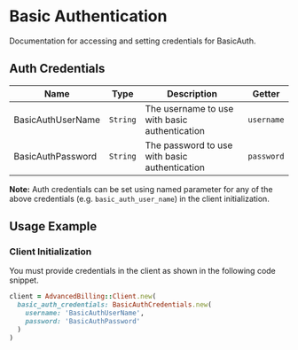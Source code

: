 
# Basic Authentication



Documentation for accessing and setting credentials for BasicAuth.

## Auth Credentials

| Name | Type | Description | Getter |
|  --- | --- | --- | --- |
| BasicAuthUserName | `String` | The username to use with basic authentication | `username` |
| BasicAuthPassword | `String` | The password to use with basic authentication | `password` |



**Note:** Auth credentials can be set using named parameter for any of the above credentials (e.g. `basic_auth_user_name`) in the client initialization.

## Usage Example

### Client Initialization

You must provide credentials in the client as shown in the following code snippet.

```ruby
client = AdvancedBilling::Client.new(
  basic_auth_credentials: BasicAuthCredentials.new(
    username: 'BasicAuthUserName',
    password: 'BasicAuthPassword'
  )
)
```


